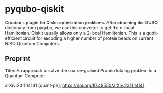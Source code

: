 # pyqubo-qiskit
Created a plugin for Qiskit optimization problems. After obtaining the QUBO dictionary from pyqubo, we use this converter to get the n-local Hamiltonian. Qiskit usually allows only a 2-local Hamiltonian. This is a qubit-efficient circuit for encoding a higher number of protein beads on current NISQ Quantum Computers.

## Preprint

Title: An approach to solve the coarse-grained Protein folding problem in a Quantum Computer

arXiv:2311.14141 [quant-ph]; https://doi.org/10.48550/arXiv.2311.14141
